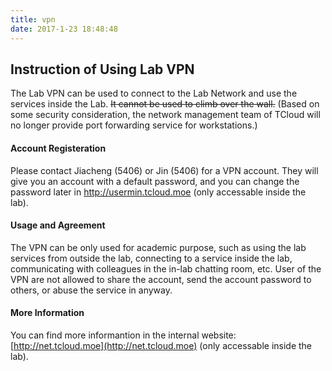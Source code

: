 ```yaml
---
title: vpn
date: 2017-1-23 18:48:48
---
```


## Instruction of Using Lab VPN
The Lab VPN can be used to connect to the Lab Network and use the services inside the Lab. ~~It cannot be used to climb over the wall.~~ (Based on some security consideration, the network management team of TCloud will no longer provide port forwarding service for workstations.)

#### Account Registeration
Please contact Jiacheng (5406) or Jin (5406) for a VPN account. They will give you an account with a default password, and you can change the password later in http://usermin.tcloud.moe (only accessable inside the lab).

#### Usage and Agreement
The VPN can be only used for academic purpose, such as using the lab services from outside the lab, connecting to a service inside the lab, communicating with colleagues in the in-lab chatting room, etc. User of the VPN are not allowed to share the account, send the account password to others, or abuse the service in anyway.

#### More Information
You can find more informantion in the internal website: [http://net.tcloud.moe](http://net.tcloud.moe) (only accessable inside the lab).